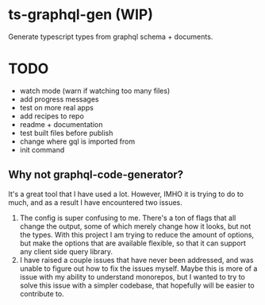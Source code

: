# ts-graphql-gen (WIP)

Generate typescript types from graphql schema + documents.

# TODO

- watch mode (warn if watching too many files)
- add progress messages
- test on more real apps
- add recipes to repo
- readme + documentation
- test built files before publish
- change where gql is imported from
- init command

## Why not graphql-code-generator?

It's a great tool that I have used a lot. However, IMHO it is trying to do to much, and as a result I have encountered two issues.

1. The config is super confusing to me. There's a ton of flags that all change the output, some of which merely change how it looks, but not the types. With this project I am trying to reduce the amount of options, but make the options that are available flexible, so that it can support any client side query library.
2. I have raised a couple issues that have never been addressed, and was unable to figure out how to fix the issues myself. Maybe this is more of a issue with my ability to understand monorepos, but I wanted to try to solve this issue with a simpler codebase, that hopefully will be easier to contribute to.
